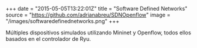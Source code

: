 +++
date = "2015-05-05T13:22:01Z"
title = "Software Defined Networks"
source = "https://github.com/adrianabreu/SDNOpenflow"
image = "/images/softwaredefinednetworks.png"
+++

Múltiples dispositivos simulados utilizando Mininet y Openflow, todos ellos basados en el controlador de Ryu.